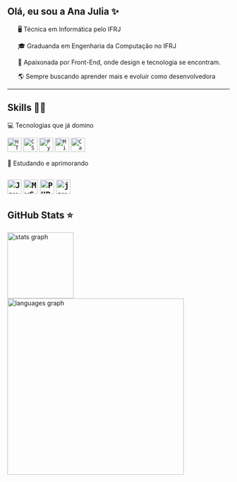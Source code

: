 ##  Olá, eu sou a Ana Julia ✨
<ul>🖥️ Técnica em Informática pelo IFRJ </ul>
<ul>🎓 Graduanda em Engenharia da Computação no IFRJ </ul>
<ul>🎨 Apaixonada por Front-End, onde design e tecnologia se encontram. </ul>
<ul>🌎 Sempre buscando aprender mais e evoluir como desenvolvedora </ul>


---

## Skills 👩‍💻

💻 Tecnologias que já domino

<code><img height="32" src="https://img.shields.io/badge/HTML5-E34F26?style=for-the-badge&logo=html5&logoColor=white" alt="HTML5"/></code>
<code><img height="32" src="https://img.shields.io/badge/CSS3-1572B6?style=for-the-badge&logo=css3&logoColor=white" alt="CSS"/></code>
<code><img height="32" src="https://img.shields.io/badge/Python-14354C?style=for-the-badge&logo=python&logoColor=white" alt="Python"/></code>
<code><img height="32" src="https://img.shields.io/badge/Microsoft_Office-D83B01?style=for-the-badge&logo=microsoft-office&logoColor=white" alt="Microsoft Office"/></code>
<code><img height="32" src="https://img.shields.io/badge/Canva-38B2AC?style=for-the-badge&logo=canva&logoColor=white" alt="Canva"/></code>

🚀 Estudando e aprimorando

<code><img height="32" src="https://img.shields.io/badge/Java-ED8B00?style=for-the-badge&logo=java&logoColor=white" alt="Java"/></code>
<code><img height="32" src="https://img.shields.io/badge/MySQL-00000F?style=for-the-badge&logo=mysql&logoColor=white" alt="MySQL"/></code>
<code><img height="32" src="https://img.shields.io/badge/PHP-777BB4?style=for-the-badge&logo=php&logoColor=white" alt="PHP"/></code>
<code><img height="32" src="https://img.shields.io/badge/JavaScript-F7DF1E?style=for-the-badge&logo=javascript&logoColor=black" alt="javaScript"/></code>
---

## GitHub Stats ⭐

<div >
   <img src="https://github-readme-stats.vercel.app/api?username=S4naju&hide_title=false&hide_rank=false&show_icons=true&include_all_commits=true&count_private=true&disable_animations=false&theme=material-palenight&locale=en&hide_border=false" height="150" alt="stats graph"/> 
  <img src="https://github-readme-stats.vercel.app/api/top-langs?username=S4naju&locale=en&hide_title=false&layout=compact&card_width=320&langs_count=5&theme=material-palenight&hide_border=false" height="400" alt="languages graph"  />
</div>
